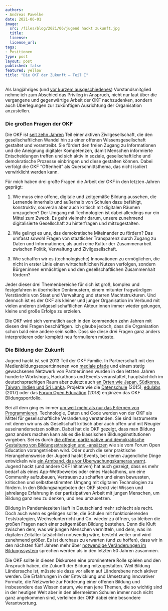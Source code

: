 ```yaml
---
authors:
- Andreas Pawelke
date: 2021-06-01
image:
  src: /files/blog/2021/06/jugend hackt zukunft.jpg
  title:
  license:
  license_url:
tags:
- Positionen
type: post
layout: post
published: false
featured: yellow
title: "Die OKF der Zukunft – Teil I"
---
```

Als langjähriges (und [vor kurzem ausgeschiedenes](https://okfn.de/blog/2021/03/okf-vorstandswechsel/)) Vorstandsmitglied nehme ich zum Abschied das Privileg in Anspruch, nicht nur laut über die vergangene und gegenwärtige Arbeit der OKF nachzudenken, sondern auch Überlegungen zur zukünftigen Ausrichtung der Organisation anzustellen.

### Die großen Fragen der OKF

Die OKF ist [seit zehn Jahren](https://okfn.de/blog/2021/02/okf-10jahre-interview-dd/) Teil einer aktiven Zivilgesellschaft, die den gesellschaftlichen Wandel hin zu einer offenen Wissensgesellschaft gestaltet und vorantreibt. Sie fördert den freien Zugang zu Informationen und die Aneignung digitaler Kompetenzen, damit Menschen informierte Entscheidungen treffen und sich aktiv in soziale, gesellschaftliche und demokratische Prozesse einbringen und diese gestalten können. Dabei verfolgt die OKF “Offenheit” als Querschnittsthema, das nicht isoliert verwirklicht werden kann.

Für mich haben drei große Fragen die Arbeit der OKF in den letzten Jahren geprägt: 

1. Wie muss eine offene, digitale und zeitgemäße Bildung aussehen, die Lernende innerhalb und außerhalb von Schulen dazu befähigt, konstruktiv, souverän aber auch kritisch mit digitalen Räumen umzugehen? Der Umgang mit Technologien ist dabei allerdings nur ein Mittel zum Zweck. Es geht vielmehr darum, unsere zunehmend digitalisierte Gesellschaft zu hinterfragen und mitzugestalten.

2. Wie gelingt es uns, das demokratische Miteinander zu fördern? Das umfasst sowohl Fragen von staatlicher Transparenz durch Zugang zu Daten und Informationen, als auch eine Kultur der Zusammenarbeit zwischen Politik, Verwaltung und Zivilgesellschaft.

3. Wie schaffen wir es (technologische) Innovationen zu ermöglichen, die nicht in erster Linie einen wirtschaftlichen Nutzen verfolgen, sondern Bürger:innen ermächtigen und den gesellschaftlichen Zusammenhalt fördern?

Jeder dieser drei Themenbereiche für sich ist groß, komplex und festgefahren in überholten Denkmustern, einem mitunter fragwürdigen Verständnis von Staat und Verwaltung und starren Machtstrukturen. Und dennoch ist es der OKF als kleiner und junger Organisation im Verbund mit vielen anderen zivilgesellschaftlichen Akteur:innen immer wieder gelungen, kleine und große Erfolge zu erzielen.

Die OKF wird sich vermutlich auch in den kommenden zehn Jahren mit diesen drei Fragen beschäftigen. Ich glaube jedoch, dass die Organisation schon bald eine andere sein sollte. Dass sie diese drei Fragen ganz anders interpretieren oder komplett neu formulieren müsste.

### Die Bildung der Zukunft 

Jugend hackt ist seit 2013 Teil der OKF Familie. In Partnerschaft mit den Medienbildungsexpert:innenen von [mediale pfade](https://medialepfade.org/) und einem stetig gewachsenen Netzwerk von Partner:innen wurden in den letzten Jahren hunderte Workshops, Hackathons und Events veranstaltet, hauptsächlich im deutschsprachigen Raum aber zuletzt auch [an Orten wie Japan, Südkorea, Taiwan, Indien und Sri Lanka](https://jugendhackt.org/austausch/indien/). Projekte wie die [Datenschule](https://okfn.de/projekte/datenschule/) (2015), [edulabs](https://edulabs.de/) (2017) oder das [Forum Open Education](https://okfn.de/projekte/forumopenedu/) (2018) ergänzen das OKF Bildungsportfolio.

Bei all dem ging es immer [um weit mehr als nur das Erlernen von Programmieren](https://jugendhackt.org/ueber/). Technologie, Daten und Code werden von der OKF als Mittel für gesellschaftliche Veränderung verstanden. Sie sind Instrumente mit denen wir uns als Gesellschaft kritisch aber auch offen und mit Neugier auseinandersetzen sollten. Dabei hat die OKF gezeigt, dass man Bildung ganz anders machen kann als es die klassischen Bildungsinstitutionen vorgeben. Sei es durch [die offene, partizipative und demokratische Gestaltung von Bildungsstrategien und -ansätzen](https://okfn.de/blog/2021/04/forum-open-education-2021-jetzt-anmelden/) wie sie vom Forum Open Education vorangetrieben wird. Oder durch die sehr praktische Herangehensweise der Jugend hackt Events, bei denen Jugendliche Dinge entwickeln wie [ein Armband, das vor Überwachungskameras warnt](https://www.spiegel.de/netzwelt/web/jugend-hackt-bericht-zum-programmierwettbewerb-in-berlin-a-991719.html). Jugend hackt (und andere OKF Initiativen) hat auch gezeigt, dass es mehr bedarf als eines App-Wettbewerbs oder eines Hackathons, um eine Community aufzubauen, Vertrauen zu schaffen und einen bewussten, kritischen und selbstbestimmten Umgang mit digitalen Technologien zu fördern. In den Bildungsangeboten der OKF steckt viel Wissen und jahrelange Erfahrung in der partizipativen Arbeit mit jungen Menschen, um Bildung ganz neu zu denken, und neu umzusetzen.

Bildung in Pandemiezeiten läuft in Deutschland mehr schlecht als recht. Doch auch wenn es gelingen sollte, die Schulen mit funktionierenden Teststrategien, Wechselunterricht und Co. wieder zu öffnen, so bleiben die großen Fragen nach einer zeitgemäßen Bildung bestehen. Denn die Kluft zwischen dem, was wir jungen Menschen vermitteln, und dem, was im digitalen Zeitalter tatsächlich notwendig wäre, besteht weiter und wird zunehmend größer. Es ist durchaus zu erwarten (und zu hoffen), dass wir in den nächsten fünf Jahren mehr über [notwendige Veränderungen im Bildungssystem](https://twitter.com/david_perell/status/1381422784996237312) sprechen werden als in den letzten 50 Jahren zusammen.

Die OKF sollte in diesen Diskursen eine prominentere Rolle spielen und den Anspruch haben, die Zukunft der Bildung mitzugestalten. Weil Bildung Ländersache ist, müsste sie dazu vor allem auf Länderebene noch aktiver werden. Die Erfahrungen in der Entwicklung und Umsetzung innovativer Formate, die Netzwerke zur Förderung einer offenen Bildung und insbesondere das Wissen darum, wie man jene Themen, die so wichtig sind in der heutigen Welt aber in den allermeisten Schulen immer noch nicht ganz angekommen sind, verleihen der OKF dabei eine besondere Verantwortung. 
